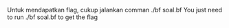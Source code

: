 Untuk mendapatkan flag, cukup jalankan comman ./bf soal.bf
You just need to run ./bf soal.bf to get the flag
